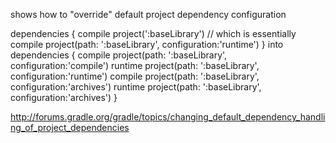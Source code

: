 shows how to "override" default project dependency configuration

  dependencies { 
    compile project(':baseLibrary') 
    // which is essentially compile project(path: ':baseLibrary', configuration:'runtime') 
  } 
  into 
  dependencies { 
    compile project(path: ':baseLibrary', configuration:'compile') 
    runtime project(path: ':baseLibrary', configuration:'runtime') 
    compile project(path: ':baseLibrary', configuration:'archives') 
    runtime project(path: ':baseLibrary', configuration:'archives') 
  }

http://forums.gradle.org/gradle/topics/changing_default_dependency_handling_of_project_dependencies
